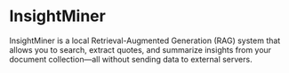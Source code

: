 # InsightMiner
InsightMiner is a local Retrieval-Augmented Generation (RAG) system that allows you to search, extract quotes, and summarize insights from your document collection—all without sending data to external servers.

